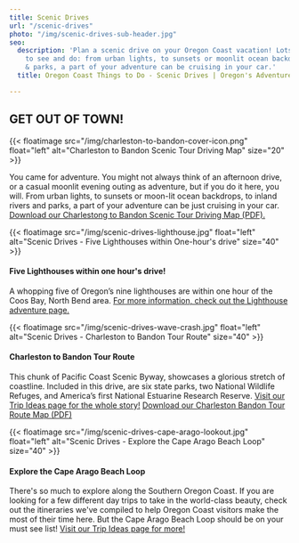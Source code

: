 ```yaml
---
title: Scenic Drives
url: "/scenic-drives"
photo: "/img/scenic-drives-sub-header.jpg"
seo:
  description: 'Plan a scenic drive on your Oregon Coast vacation! Lots of things
    to see and do: from urban lights, to sunsets or moonlit ocean backdrops, to rivers
    & parks, a part of your adventure can be cruising in your car.'
  title: Oregon Coast Things to Do - Scenic Drives | Oregon's Adventure Coast

---
```

## GET OUT OF TOWN!


{{< floatimage src="/img/charleston-to-bandon-cover-icon.png" float="left" alt="Charleston to Bandon Scenic Tour Driving Map" size="20" >}} 

You came for adventure.  You might not always think of an afternoon drive, or a casual moonlit evening outing as adventure, but if you do it here, you will.  From urban lights, to sunsets or moon-lit ocean backdrops, to inland rivers and parks, a part of your adventure can be just cruising in your car.
[Download our Charlestong to Bandon Scenic Tour Driving Map (PDF).](/img/charleston-to-bandon-map.pdf "charleston-to-bandon-map.pdf")

<div class="clearfix margin-30px-top"></div>

{{< floatimage src="/img/scenic-drives-lighthouse.jpg" float="left" alt="Scenic Drives - Five Lighthouses within One-hour's drive" size="40" >}}

#### Five Lighthouses within one hour's drive!

A whopping five of Oregon’s nine lighthouses are within one hour of the Coos Bay, North Bend area.  [For more information, check out the Lighthouse adventure page.](/lighthouses/)

<div class="clearfix margin-30px-top"></div>

{{< floatimage src="/img/scenic-drives-wave-crash.jpg" float="left" alt="Scenic Drives - Charleston to Bandon Tour Route" size="40" >}}

#### Charleston to Bandon Tour Route

This chunk of Pacific Coast Scenic Byway, showcases a glorious stretch of coastline.  Included in this drive, are six state parks, two National Wildlife Refuges, and America’s first National Estuarine Research Reserve. [Visit our Trip Ideas page for the whole story!](/tripideas/charleston-to-bandon-tour-route/) [Download our Charleston Bandon Tour Route Map (PDF)](/img/charleston-to-bandon-map.pdf "charleston-to-bandon-map.pdf")

<div class="clearfix margin-30px-top"></div>

{{< floatimage src="/img/scenic-drives-cape-arago-lookout.jpg" float="left" alt="Scenic Drives - Explore the Cape Arago Beach Loop" size="40" >}}

#### Explore the Cape Arago Beach Loop

There's so much to explore along the Southern Oregon Coast.  If you are looking for a few different day trips to take in the world-class beauty, check out the  itineraries we've compiled to help Oregon Coast visitors make the most of their time here.  But the Cape Arago Beach Loop should be on your must see list! [Visit our Trip Ideas page for more!](/trip-ideas/explore-the-cape-arago-beach-loop)